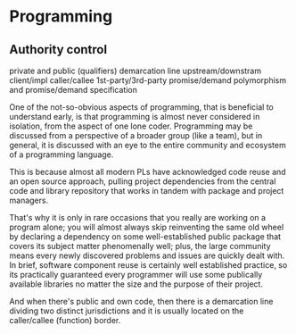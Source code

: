 # Programming

## Authority control

private and public (qualifiers)
demarcation line
upstream/downstram
client/impl
caller/callee
1st-party/3rd-party
promise/demand
polymorphism and promise/demand
specification


One of the not-so-obvious aspects of programming, that is beneficial to understand early, is that programming is almost never considered in isolation, from the aspect of one lone coder. Programming may be discussed from a perspective of a broader group (like a team), but in general, it is discussed with an eye to the entire community and ecosystem of a programming language.

This is because almost all modern PLs have acknowledged code reuse and an open source approach, pulling project dependencies from the central code and library repository that works in tandem with package and project managers.

That's why it is only in rare occasions that you really are working on a program alone; you will almost always skip reinventing the same old wheel by declaring a dependency on some well-established public package that covers its subject matter phenomenally well; plus, the large community means every newly discovered problems and issues are quickly dealt with. In brief, software component reuse is certainly well established practice, so its practically guaranteed every programmer will use some publically available libraries no matter the size and the purpose of their project.

And when there's public and own code, then there is a demarcation line dividing two distinct jurisdictions and it is usually located on the caller/callee (function) border.
